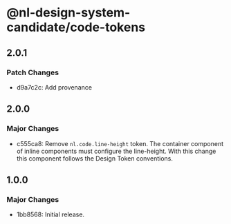 # @nl-design-system-candidate/code-tokens

## 2.0.1

### Patch Changes

- d9a7c2c: Add provenance

## 2.0.0

### Major Changes

- c555ca8: Remove `nl.code.line-height` token. The container component of inline components must configure the line-height. With this change this component follows the Design Token conventions.

## 1.0.0

### Major Changes

- 1bb8568: Initial release.
